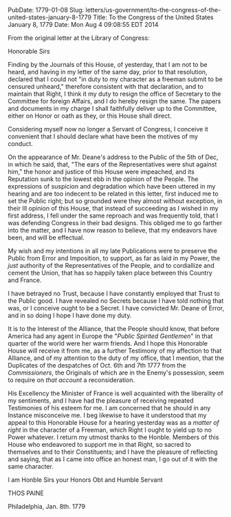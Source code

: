 PubDate: 1779-01-08
Slug: letters/us-government/to-the-congress-of-the-united-states-january-8-1779
Title: To the Congress of the United States  January 8, 1779
Date: Mon Aug  4 09:08:55 EDT 2014

   From the original letter at the Library of Congress:

   Honorable Sirs

   Finding by the Journals of this House, of yesterday, that I am not to
   be heard, and having in my letter of the same day, prior to that
   resolution, declared that I could not "in duty to my character as a
   freeman submit to be censured unheard," therefore consistent with that
   declaration, and to maintain that Right, I think it my duty to resign the
   office of Secretary to the Committee for foreign Affairs, and I do hereby
   resign the same. The papers and documents in my charge I shall faithfully
   deliver up to the Committee, either on Honor or oath as they, or this
   House shall direct.

   Considering myself now no longer a Servant of Congress, I conceive it
   convenient that I should declare what have been the motives of my conduct.
   
   On the appearance of Mr. Deane's address to the Public of the 5th of Dec, in
   which he said, that, "The ears of the Representatives were shut against him," the
   honor and justice of this House were impeached, and its Reputation sunk to
   the lowest ebb in the opinion of the People. The expressions of suspicion
   and degradation which have been uttered in my hearing and are too indecent
   to be related in this letter, first induced me to set the Public right;
   but so grounded were they almost without exception, in their Ill opinion
   of this House, that instead of succeeding as I wished in my first address,
   I fell under the same reproach and was frequently told, that I was
   defending Congress in their bad designs. This obliged me to go farther
   into the matter, and I have now reason to believe, that my endeavors have
   been, and will be effectual.

   My wish and my intentions in all my late Publications were to preserve the
   Public from Error and Imposition, to support, as far as laid in my Power,
   the *just* authority of the Representatives of the People, and to
   cordiallize and cement the Union, that has so happily taken place between
   this Country and France.

   I have betrayed no Trust, because I have constantly employed that Trust to
   the Public good. I have revealed no Secrets because I have told nothing
   that was, or I conceive ought to be a Secret. I have convicted Mr. Deane
   of Error, and in so doing I hope I have done my duty.

   It is to the Interest of the Alliance, that the People should know, that
   before America had any agent in Europe the "*Public Spirited Gentlemen*" in
   that quarter of the world were her warm friends. And I hope this Honorable
   House will receive it from me, as a further Testimony of my affection to
   that Alliance, and of my attention to the duty of my office, that I
   mention, that the Duplicates of the despatches of Oct. 6th and 7th 1777 from
   the *Commissioners*, the Originals of which are in the Enemy's possession,
   seem to require on *that account* a reconsideration.

   His Excellency the Minister of France is well acquainted with the
   liberality of my sentiments, and I have had the pleasure of receiving
   repeated Testimonies of his esteem for me. I am concerned that he should
   in any Instance misconceive me. I beg likewise to have it understood that
   my appeal to this Honorable House for a hearing yesterday was as a *matter
   of right* in the character of a Freeman, which Right I ought to yield up to
   no Power whatever. I return my utmost thanks to the Honble. Members of
   this House who endeavored to support me in that Right, so sacred to
   themselves and to their Constituents; and I have the pleasure of reflecting and saying,
   that as I came into office an honest man, I go out of it
   with the same character.

   I am Honble Sirs your Honors Obt and Humble Servant

   THOS PAINE
   
   Philadelphia, Jan. 8th. 1779


